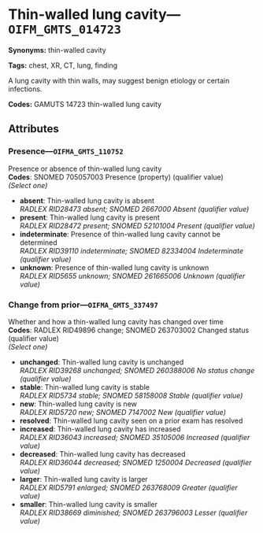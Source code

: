 # Thin-walled lung cavity—`OIFM_GMTS_014723`

**Synonyms:** thin-walled cavity

**Tags:** chest, XR, CT, lung, finding

A lung cavity with thin walls, may suggest benign etiology or certain infections.

**Codes:** GAMUTS 14723 thin-walled lung cavity

## Attributes

### Presence—`OIFMA_GMTS_110752`

Presence or absence of thin-walled lung cavity  
**Codes**: SNOMED 705057003 Presence (property) (qualifier value)  
*(Select one)*

- **absent**: Thin-walled lung cavity is absent  
_RADLEX RID28473 absent; SNOMED 2667000 Absent (qualifier value)_
- **present**: Thin-walled lung cavity is present  
_RADLEX RID28472 present; SNOMED 52101004 Present (qualifier value)_
- **indeterminate**: Presence of thin-walled lung cavity cannot be determined  
_RADLEX RID39110 indeterminate; SNOMED 82334004 Indeterminate (qualifier value)_
- **unknown**: Presence of thin-walled lung cavity is unknown  
_RADLEX RID5655 unknown; SNOMED 261665006 Unknown (qualifier value)_

### Change from prior—`OIFMA_GMTS_337497`

Whether and how a thin-walled lung cavity has changed over time  
**Codes**: RADLEX RID49896 change; SNOMED 263703002 Changed status (qualifier value)  
*(Select one)*

- **unchanged**: Thin-walled lung cavity is unchanged  
_RADLEX RID39268 unchanged; SNOMED 260388006 No status change (qualifier value)_
- **stable**: Thin-walled lung cavity is stable  
_RADLEX RID5734 stable; SNOMED 58158008 Stable (qualifier value)_
- **new**: Thin-walled lung cavity is new  
_RADLEX RID5720 new; SNOMED 7147002 New (qualifier value)_
- **resolved**: Thin-walled lung cavity seen on a prior exam has resolved  
- **increased**: Thin-walled lung cavity has increased  
_RADLEX RID36043 increased; SNOMED 35105006 Increased (qualifier value)_
- **decreased**: Thin-walled lung cavity has decreased  
_RADLEX RID36044 decreased; SNOMED 1250004 Decreased (qualifier value)_
- **larger**: Thin-walled lung cavity is larger  
_RADLEX RID5791 enlarged; SNOMED 263768009 Greater (qualifier value)_
- **smaller**: Thin-walled lung cavity is smaller  
_RADLEX RID38669 diminished; SNOMED 263796003 Lesser (qualifier value)_
